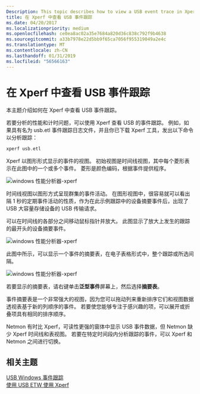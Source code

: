 ```yaml
---
Description: This topic describes how to view a USB event trace in Xperf.
title: 在 Xperf 中查看 USB 事件跟踪
ms.date: 04/20/2017
ms.localizationpriority: medium
ms.openlocfilehash: ce0ea8ac02a35e7684a820d36c838c792f9b4638
ms.sourcegitcommit: a33b7978e22d5bb9f65ca7056f955319049a2e4c
ms.translationtype: MT
ms.contentlocale: zh-CN
ms.lasthandoff: 01/31/2019
ms.locfileid: "56566163"
---
```

# <a name="viewing-a-usb-event-trace-in-xperf"></a>在 Xperf 中查看 USB 事件跟踪


本主题介绍如何在 Xperf 中查看 USB 事件跟踪。

若要分析的性能和计时问题，可以使用 Xperf 查看 USB 的事件跟踪。 例如，如果具有名为 usb.etl 事件跟踪日志文件，并且你已下载 Xperf 工具，发出以下命令以分析跟踪：

```cpp
xperf usb.etl
```

Xperf 以图形形式显示的事件的视图。 初始视图是时间线视图，其中每个菱形表示在此图中的一个或多个事件。 菱形是颜色编码，根据事件提供程序。

![windows 性能分析器-xperf](images/xperf.png)

时间线视图以图形方式呈现群集的事件活动。 在图形视图中，很容易就可以看出隔 1 秒的定期事件活动的性质，作为在此示例跟踪中的设备摘要事件后，出现了 USB 大容量存储设备的 USB 传输请求。

可以在时间线的各部分之间移动鼠标指针并放大。 此图显示了放大上发生的跟踪的最开头的设备摘要事件。

![windows 性能分析器-xperf](images/xperf1.png)

此图中所示，可以显示一个事件的摘要表，在电子表格形式中，整个跟踪或所选间隔。

![windows 性能分析器-xperf](images/xperf2.png)

若要显示的摘要表，请右键单击**泛型事件**屏幕上，然后选择**摘要表**。

事件摘要表是一个非常强大的视图，因为您可以拖动列来重新排序它们和视图数据透视表基于新的列顺序的事件。 若要使您能够专注于感兴趣的项，可以展开或折叠项具有相同的排序顺序。

Netmon 有时比 Xperf，可读性更强的窗体中显示 USB 事件数据，但 Netmon 缺少 Xperf 时间线和表视图。 若要在特定时间段内分析跟踪的事件，可以 Xperf 和 Netmon 之间进行切换。

## <a name="related-topics"></a>相关主题
[USB Windows 事件跟踪](usb-event-tracing-for-windows.md)  
[使用 USB ETW 使用 Xperf](using-xperf-with-usb-etw.md)  



